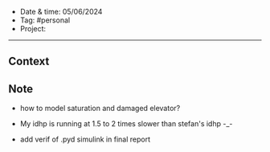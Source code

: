 
- Date & time:  05/06/2024
- Tag: #personal
- Project:

---

## Context



## Note

- how to model saturation and damaged elevator?
- My idhp is running at 1.5 to 2 times slower than stefan's idhp -_-


- add verif of .pyd simulink in final report
